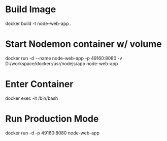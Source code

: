 # Build Image
docker build -t node-web-app .

# Start Nodemon container w/ volume
docker run -d --name node-web-app -p 49160:8080 -v D:/workspace/docker:/usr/nodejs/app  node-web-app 

# Enter Container
docker exec -it <container id> /bin/bash

# Run Production Mode
docker run -d -p 49160:8080 node-web-app


